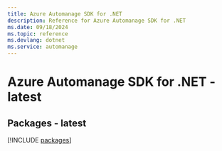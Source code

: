 ```yaml
---
title: Azure Automanage SDK for .NET
description: Reference for Azure Automanage SDK for .NET
ms.date: 09/18/2024
ms.topic: reference
ms.devlang: dotnet
ms.service: automanage
---
```

# Azure Automanage SDK for .NET - latest
## Packages - latest
[!INCLUDE [packages](automanage-index.md)]